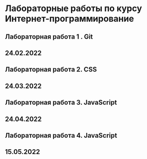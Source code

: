 # Лабораторные работы по курсу Интернет-программирование

## Лабораторная работа 1 . Git

## 24.02.2022

## Лабораторная работа 2. CSS

## 24.03.2022

## Лабораторная работа 3. JavaScript

## 24.04.2022


## Лабораторная работа 4. JavaScript

## 15.05.2022